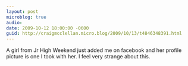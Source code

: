 ```yaml
---
layout: post
microblog: true
audio: 
date: 2009-10-12 18:00:00 -0600
guid: http://craigmcclellan.micro.blog/2009/10/13/t4846348391.html
---
```

A girl from Jr High Weekend just added me on facebook and her profile picture is one I took with her.  I feel very strange about this.
